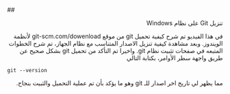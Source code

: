 ##<div dir=rtl> تنزيل Git على نظام Windows </div>


<div dir=rtl> 
في هذا الفيديو تم شرح كيفية تحميل git من موقع git-scm.com/dowenload لأنظمة الويندوز. وبعد مشاهدة كيفية تنزيل الاصدار المتناسب مع نظام الجهاز، تم شرح الخطوات المتبعه في صفحات تثبيت نظام git.   واخيرا تم التأكد من تحميل git بشكل صحيح عن طريق واجهة سطر الأوامر، بكتابة التالي
</div>

```
git --version
```
<div dir=rtl> 
مما يظهر لي تاريخ اخر اصدار للـ git  وهو  ما يؤكد  بأن تم عملية التحميل والثبيت بنجاح.
  
</div>